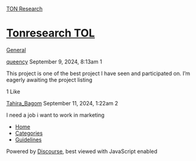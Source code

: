 [TON Research](/)

# [Tonresearch TOL](/t/tonresearch-tol/35640)

[General](/c/general/4) 

    

[queency](https://tonresear.ch/u/queency)  September 9, 2024, 8:13am  1

This project is one of the best project I have seen and participated on. I’m eagerly awaiting the project listing

  1 Like

[Tahira\_Bagom](https://tonresear.ch/u/Tahira_Bagom) September 11, 2024, 1:22am  2

I need a job i want to work in marketing

 

*   [Home](/)
*   [Categories](/categories)
*   [Guidelines](/guidelines)

Powered by [Discourse](https://www.discourse.org), best viewed with JavaScript enabled